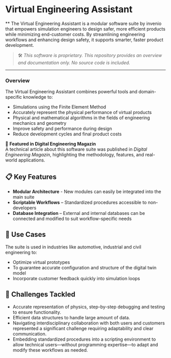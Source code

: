# Virtual Engineering Assistant

** The Virtual Engineering Assistant is a modular software suite by invenio that empowers simulation engineers to design safer, more efficient products while minimizing end-customer costs. By streamlining engineering workflows and enhancing design safety, it supports smarter, faster product development.

> 🛠️ _This software is proprietary. This repository provides an overview and documentation only. No source code is included._

---


### Overview

The Virtual Engineering Assistant combines powerful tools and domain-specific knowledge to:
- Simulations using the Finite Element Method
- Accurately represent the physical performance of virtual products
- Physical and mathematical algorithms in the fields of engineering mechanics and geometry
- Improve safety and performance during design
- Reduce development cycles and final product costs


📖 **Featured in Digital Engineering Magazin**  
A technical article about this software suite was published in *Digital Engineering Magazin*, highlighting the methodology, features, and real-world applications.


## 📋 Key Features

- **Modular Architecture** - New modules can easily be integrated into the main suite
- **Scriptable Workflows** – Standardized procedures accessible to non-developers
- **Database Integration** – External and internal databases can be connected and modified to suit workflow-specific needs


## 🧩 Use Cases

The suite is used in industries like automotive, industrial and civil engineering to:
- Optimize virtual prototypes
- To guarantee accurate configuration and structure of the digital twin model
- Incorporate customer feedback quickly into simulation loops

## 💬 Challenges Tackled
- Accurate representation of physics, step-by-step debugging and testing to ensure functionality.
- Efficient data structures to handle large amount of data.
- Navigating interdisciplinary collaboration with both users and customers represented a significant challenge requiring adaptability and clear communication.
- Embedding standardized procedures into a scripting environment to allow technical users—without programming expertise—to adapt and modify these workflows as needed.
